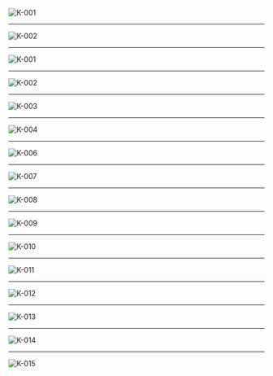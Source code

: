 
![K-001](https://user-images.githubusercontent.com/59239079/79433330-ec8cd380-8007-11ea-95e7-9da9be4b9eb7.png)
- - -
![K-002](https://user-images.githubusercontent.com/59239079/79433380-ff070d00-8007-11ea-9c33-938e2b5cd002.png)
- - -
![K-001](https://user-images.githubusercontent.com/59239079/79434574-899c3c00-8009-11ea-870d-94b606b79290.png)
- - -
![K-002](https://user-images.githubusercontent.com/59239079/79434727-bf412500-8009-11ea-9ffb-26ecf24539a2.png)
- - -
![K-003](https://user-images.githubusercontent.com/59239079/79434766-cff19b00-8009-11ea-97f3-d9614bbbf56c.png)
- - -
![K-004](https://user-images.githubusercontent.com/59239079/79434816-e0097a80-8009-11ea-9263-311dd5d044b4.png)
- - -
![K-006](https://user-images.githubusercontent.com/59239079/79434941-09c2a180-800a-11ea-9fce-b56b7f0af868.png)
- - -
![K-007](https://user-images.githubusercontent.com/59239079/79434981-1515cd00-800a-11ea-842d-ffdc11169dc1.png)
- - -
![K-008](https://user-images.githubusercontent.com/59239079/79435033-23fc7f80-800a-11ea-9df8-53cea733a1b2.png)
- - -
![K-009](https://user-images.githubusercontent.com/59239079/79435092-337bc880-800a-11ea-92a3-7d5bfaf701bf.png)
- - -
![K-010](https://user-images.githubusercontent.com/59239079/79435136-4098b780-800a-11ea-9a18-695dc53f2593.png)
- - -
![K-011](https://user-images.githubusercontent.com/59239079/79435181-4c847980-800a-11ea-8ebe-8d93241a9b26.png)
- - -
![K-012](https://user-images.githubusercontent.com/59239079/79435222-57d7a500-800a-11ea-814a-3854b57a9825.png)
- - -
![K-013](https://user-images.githubusercontent.com/59239079/79435269-632ad080-800a-11ea-88a5-03f06384f674.png)
- - -
![K-014](https://user-images.githubusercontent.com/59239079/79435312-6e7dfc00-800a-11ea-8abc-249a5febf4f2.png)
- - -
![K-015](https://user-images.githubusercontent.com/59239079/79435351-7c338180-800a-11ea-9515-1d216346580b.png)
